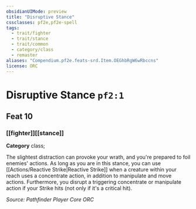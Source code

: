 ```yaml
---
obsidianUIMode: preview
title: "Disruptive Stance"
cssclasses: pf2e,pf2e-spell
tags:
  - trait/fighter
  - trait/stance
  - trait/common
  - category/class
  - remaster
aliases: "Compendium.pf2e.feats-srd.Item.OEGhbRgW6wRbccns"
license: ORC
---
```

# Disruptive Stance `pf2:1`
## Feat 10
### [[fighter]][[stance]]

**Category** class; 




The slightest distraction can provoke your wrath, and you're prepared to foil enemies' actions. As long as you are in this stance, you can use [[Actions/Reactive Strike|Reactive Strike]] when a creature within your reach uses a concentrate action, in addition to manipulate and move actions. Furthermore, you disrupt a triggering concentrate or manipulate action if your Strike hits (not only if it's a critical hit).

*Source: Pathfinder Player Core*
*ORC*